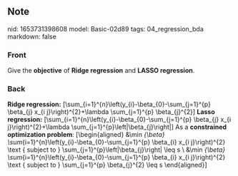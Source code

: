 ## Note
nid: 1653731398608
model: Basic-02d89
tags: 04_regression_bda
markdown: false

### Front
Give the <b>objective</b> of <b>Ridge regression</b> and <b>LASSO
regression</b>.

### Back
<b>Ridge regression:</b>
\[\sum_{i=1}^{n}\left(y_{i}-\beta_{0}-\sum_{j=1}^{p} \beta_{j} x_{i
j}\right)^{2}+\lambda \sum_{j=1}^{p} \beta_{j}^{2}\] <b>Lasso
regression:</b>
\[\sum_{i=1}^{n}\left(y_{i}-\beta_{0}-\sum_{j=1}^{p} \beta_{j} x_{i
j}\right)^{2}+\lambda \sum_{j=1}^{p}\left|\beta_{j}\right|\] As a
<b>constrained optimization problem</b>: \[\begin{aligned}
&\min _{\beta}
\sum_{i=1}^{n}\left(y_{i}-\beta_{0}-\sum_{j=1}^{p} \beta_{i} x_{i
j}\right)^{2} \text { subject to }
\sum_{j=1}^{p}\left|\beta_{j}\right| \leq s \\ &\min _{\beta}
\sum_{i=1}^{n}\left(y_{i}-\beta_{0}-\sum_{j=1}^{p} \beta_{i} x_{i
j}\right)^{2} \text { subject to } \sum_{j=1}^{p} \beta_{j}^{2}
\leq s \end{aligned}\]
